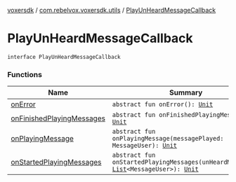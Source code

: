 [voxersdk](../../index.md) / [com.rebelvox.voxersdk.utils](../index.md) / [PlayUnHeardMessageCallback](./index.md)

# PlayUnHeardMessageCallback

`interface PlayUnHeardMessageCallback`

### Functions

| Name | Summary |
|---|---|
| [onError](on-error.md) | `abstract fun onError(): `[`Unit`](https://kotlinlang.org/api/latest/jvm/stdlib/kotlin/-unit/index.html) |
| [onFinishedPlayingMessages](on-finished-playing-messages.md) | `abstract fun onFinishedPlayingMessages(): `[`Unit`](https://kotlinlang.org/api/latest/jvm/stdlib/kotlin/-unit/index.html) |
| [onPlayingMessage](on-playing-message.md) | `abstract fun onPlayingMessage(messagePlayed: MessageUser): `[`Unit`](https://kotlinlang.org/api/latest/jvm/stdlib/kotlin/-unit/index.html) |
| [onStartedPlayingMessages](on-started-playing-messages.md) | `abstract fun onStartedPlayingMessages(unHeardMessages: `[`List`](https://kotlinlang.org/api/latest/jvm/stdlib/kotlin.collections/-list/index.html)`<MessageUser>): `[`Unit`](https://kotlinlang.org/api/latest/jvm/stdlib/kotlin/-unit/index.html) |
